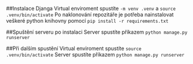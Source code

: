 ##Instalace Djanga
Virtual enviroment spustíte `-m venv .venv` a `source .venv/bin/activate`
Po naklonování repozitáře je potřeba nainstalovat veškeré python knihovny pomocí `pip install -r requirements.txt`

##Spuštění serveru po instalaci
Server spustíte příkazem `python manage.py runserver`


##Při dalším spustění
Virtual enviroment spustíte `source .venv/bin/activate`
Server spustíte příkazem `python manage.py runserver`
